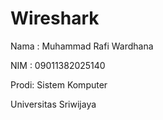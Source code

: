 # Wireshark

Nama : Muhammad Rafi Wardhana

NIM  : 09011382025140

Prodi: Sistem Komputer

Universitas Sriwijaya
